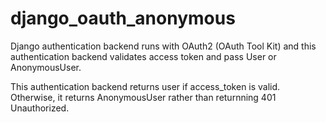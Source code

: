 # django_oauth_anonymous
Django authentication backend runs with OAuth2 (OAuth Tool Kit) and this authentication backend validates access token and pass User or AnonymousUser.

This authentication backend returns user if access_token is valid. Otherwise, it returns AnonymousUser rather than returnning 401 Unauthorized.
